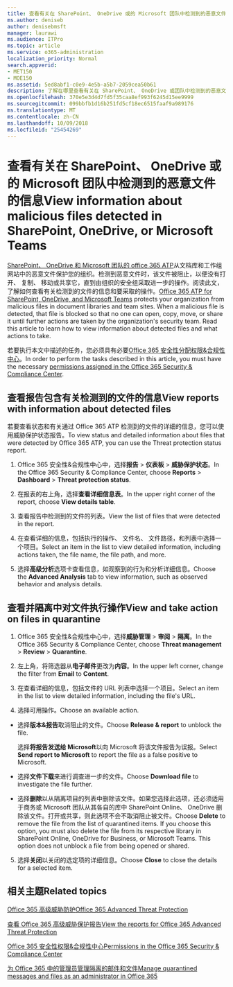 ```yaml
---
title: 查看有关在 SharePoint、 OneDrive 或的 Microsoft 团队中检测到的恶意文件的信息
ms.author: deniseb
author: denisebmsft
manager: laurawi
ms.audience: ITPro
ms.topic: article
ms.service: o365-administration
localization_priority: Normal
search.appverid:
- MET150
- MOE150
ms.assetid: 5ed8abf1-c0e9-4e5b-a5b7-2059cea50b61
description: 了解在哪里查看有关在 SharePoint、 OneDrive 或团队中检测到的恶意文件的信息以及如何对这些文件执行操作。
ms.openlocfilehash: 370e5e3d4d7fd5f35caa8ef993f6245d15ee9999
ms.sourcegitcommit: 099bbfb1d16b251fd5cf18ec6515faaf9a989176
ms.translationtype: MT
ms.contentlocale: zh-CN
ms.lasthandoff: 10/09/2018
ms.locfileid: "25454269"
---
```

# <a name="view-information-about-malicious-files-detected-in-sharepoint-onedrive-or-microsoft-teams"></a><span data-ttu-id="7aaaf-103">查看有关在 SharePoint、 OneDrive 或的 Microsoft 团队中检测到的恶意文件的信息</span><span class="sxs-lookup"><span data-stu-id="7aaaf-103">View information about malicious files detected in SharePoint, OneDrive, or Microsoft Teams</span></span>

<span data-ttu-id="7aaaf-p101">[SharePoint、 OneDrive 和 Microsoft 团队的 office 365 ATP](atp-for-spo-odb-and-teams.md)从文档库和工作组网站中的恶意文件保护您的组织。检测到恶意文件时，该文件被阻止，以便没有打开、 复制、 移动或共享它，直到由组织的安全组采取进一步的操作。阅读此文，了解如何查看有关检测到的文件的信息和要采取的操作。</span><span class="sxs-lookup"><span data-stu-id="7aaaf-p101">[Office 365 ATP for SharePoint, OneDrive, and Microsoft Teams](atp-for-spo-odb-and-teams.md) protects your organization from malicious files in document libraries and team sites. When a malicious file is detected, that file is blocked so that no one can open, copy, move, or share it until further actions are taken by the organization's security team. Read this article to learn how to view information about detected files and what actions to take.</span></span> 

<span data-ttu-id="7aaaf-107">若要执行本文中描述的任务，您必须具有必要[Office 365 安全性分配权限&amp;合规性中心](permissions-in-the-security-and-compliance-center.md)。</span><span class="sxs-lookup"><span data-stu-id="7aaaf-107">In order to perform the tasks described in this article, you must have the necessary [permissions assigned in the Office 365 Security &amp; Compliance Center](permissions-in-the-security-and-compliance-center.md).</span></span> 
  
## <a name="view-reports-with-information-about-detected-files"></a><span data-ttu-id="7aaaf-108">查看报告包含有关检测到的文件的信息</span><span class="sxs-lookup"><span data-stu-id="7aaaf-108">View reports with information about detected files</span></span>

<span data-ttu-id="7aaaf-109">若要查看状态和有关通过 Office 365 ATP 检测到的文件的详细的信息，您可以使用威胁保护状态报告。</span><span class="sxs-lookup"><span data-stu-id="7aaaf-109">To view status and detailed information about files that were detected by Office 365 ATP, you can use the Threat protection status report.</span></span>
  
1. <span data-ttu-id="7aaaf-110">Office 365 安全性&amp;合规性中心中，选择**报告** \> **仪表板** \> **威胁保护状态**。</span><span class="sxs-lookup"><span data-stu-id="7aaaf-110">In the Office 365 Security &amp; Compliance Center, choose **Reports** \> **Dashboard** \> **Threat protection status**.</span></span>
    
2. <span data-ttu-id="7aaaf-111">在报表的右上角，选择**查看详细信息表**。</span><span class="sxs-lookup"><span data-stu-id="7aaaf-111">In the upper right corner of the report, choose **View details table**.</span></span>
    
3. <span data-ttu-id="7aaaf-112">查看报告中检测到的文件的列表。</span><span class="sxs-lookup"><span data-stu-id="7aaaf-112">View the list of files that were detected in the report.</span></span>
    
4. <span data-ttu-id="7aaaf-113">在查看详细的信息，包括执行的操作、 文件名、 文件路径，和列表中选择一个项目。</span><span class="sxs-lookup"><span data-stu-id="7aaaf-113">Select an item in the list to view detailed information, including actions taken, the file name, the file path, and more.</span></span>
    
5. <span data-ttu-id="7aaaf-114">选择**高级分析**选项卡查看信息，如观察到的行为和分析详细信息。</span><span class="sxs-lookup"><span data-stu-id="7aaaf-114">Choose the **Advanced Analysis** tab to view information, such as observed behavior and analysis details.</span></span> 
  
## <a name="view-and-take-action-on-files-in-quarantine"></a><span data-ttu-id="7aaaf-115">查看并隔离中对文件执行操作</span><span class="sxs-lookup"><span data-stu-id="7aaaf-115">View and take action on files in quarantine</span></span>

1. <span data-ttu-id="7aaaf-116">Office 365 安全性&amp;合规性中心中，选择**威胁管理** \> **审阅** \> **隔离**。</span><span class="sxs-lookup"><span data-stu-id="7aaaf-116">In the Office 365 Security &amp; Compliance Center, choose **Threat management** \> **Review** \> **Quarantine**.</span></span>
    
2. <span data-ttu-id="7aaaf-117">左上角，将筛选器从**电子邮件**更改为**内容**。</span><span class="sxs-lookup"><span data-stu-id="7aaaf-117">In the upper left corner, change the filter from **Email** to **Content**.</span></span>
    
3. <span data-ttu-id="7aaaf-118">在查看详细的信息，包括文件的 URL 列表中选择一个项目。</span><span class="sxs-lookup"><span data-stu-id="7aaaf-118">Select an item in the list to view detailed information, including the file's URL.</span></span>
    
4. <span data-ttu-id="7aaaf-119">选择可用操作。</span><span class="sxs-lookup"><span data-stu-id="7aaaf-119">Choose an available action.</span></span>
    
  - <span data-ttu-id="7aaaf-120">选择**版本&amp;报告**取消阻止的文件。</span><span class="sxs-lookup"><span data-stu-id="7aaaf-120">Choose **Release &amp; report** to unblock the file.</span></span> 
    
    <span data-ttu-id="7aaaf-121">选择**将报告发送给 Microsoft**以向 Microsoft 将该文件报告为误报。</span><span class="sxs-lookup"><span data-stu-id="7aaaf-121">Select **Send report to Microsoft** to report the file as a false positive to Microsoft.</span></span> 
    
  - <span data-ttu-id="7aaaf-122">选择**文件下载**来进行调查进一步的文件。</span><span class="sxs-lookup"><span data-stu-id="7aaaf-122">Choose **Download file** to investigate the file further.</span></span> 
    
  - <span data-ttu-id="7aaaf-p102">选择**删除**以从隔离项目的列表中删除该文件。如果您选择此选项，还必须适用于商务或 Microsoft 团队从其各自的库中 SharePoint Online、 OneDrive 删除该文件。打开或共享，则此选项不会不取消阻止被文件。</span><span class="sxs-lookup"><span data-stu-id="7aaaf-p102">Choose **Delete** to remove the file from the list of quarantined items. If you choose this option, you must also delete the file from its respective library in SharePoint Online, OneDrive for Business, or Microsoft Teams. This option does not unblock a file from being opened or shared.</span></span> 
    
5. <span data-ttu-id="7aaaf-126">选择**关闭**以关闭的选定项的详细信息。</span><span class="sxs-lookup"><span data-stu-id="7aaaf-126">Choose **Close** to close the details for a selected item.</span></span> 
  
## <a name="related-topics"></a><span data-ttu-id="7aaaf-127">相关主题</span><span class="sxs-lookup"><span data-stu-id="7aaaf-127">Related topics</span></span>

[<span data-ttu-id="7aaaf-128">Office 365 高级威胁防护</span><span class="sxs-lookup"><span data-stu-id="7aaaf-128">Office 365 Advanced Threat Protection</span></span>](office-365-atp.md)
  
[<span data-ttu-id="7aaaf-129">查看 Office 365 高级威胁保护报告</span><span class="sxs-lookup"><span data-stu-id="7aaaf-129">View the reports for Office 365 Advanced Threat Protection</span></span>](view-reports-for-atp.md)
  
[<span data-ttu-id="7aaaf-130">Office 365 安全性权限&amp;合规性中心</span><span class="sxs-lookup"><span data-stu-id="7aaaf-130">Permissions in the Office 365 Security &amp; Compliance Center</span></span>](permissions-in-the-security-and-compliance-center.md)

[<span data-ttu-id="7aaaf-131">为 Office 365 中的管理员管理隔离的邮件和文件</span><span class="sxs-lookup"><span data-stu-id="7aaaf-131">Manage quarantined messages and files as an administrator in Office 365</span></span>](manage-quarantined-messages-and-files.md)
  

